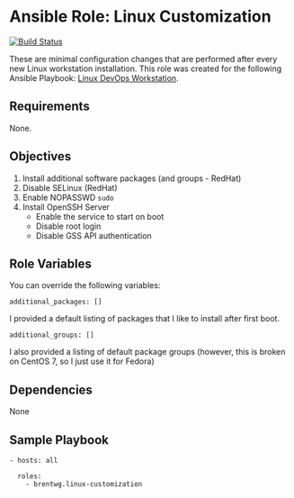 # Ansible Role: Linux Customization
[![Build Status](https://travis-ci.org/brentwg/ansible-role-linux-customization.svg?branch=master)](https://travis-ci.org/brentwg/ansible-role-linux-customization)

These are minimal configuration changes that are performed after every new Linux workstation installation. This role was created for the following Ansible Playbook: [Linux DevOps Workstation](https://github.com/brentwg/ansible-linux-workstation).

## Requirements  

None.  

## Objectives
1. Install additional software packages (and groups - RedHat)  
1. Disable SELinux (RedHat)  
1. Enable NOPASSWD `sudo`  
1. Install OpenSSH Server  
    - Enable the service to start on boot  
    - Disable root login  
    - Disable GSS API authentication  

## Role Variables  

You can override the following variables:  
```
additional_packages: []
```
I provided a default listing of packages that I like to install after first boot.  
```
additional_groups: []
```
I also provided a listing of default package groups (however, this is broken on CentOS 7, so I just use it for Fedora)

## Dependencies

None

## Sample Playbook
```
- hosts: all
  
  roles:
    - brentwg.linux-customization
```
